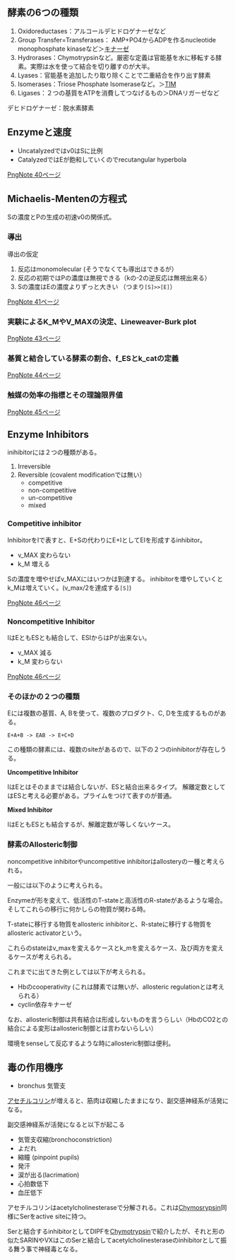 ## 酵素の6つの種類

1. Oxidoreductases：アルコールデヒドロゲナーゼなど
2. Group Transfer=Transferases： AMP+PO4からADPを作るnucleotide monophosphate kinaseなど＞[キナーゼ](キナーゼ.md)
3. Hydrorases：Chymotrypsinなど。厳密な定義は官能基を水に移転する酵素。実際は水を使って結合を切り離すのが大半。
4. Lyases：官能基を追加したり取り除くことで二重結合を作り出す酵素
5. Isomerases：Triose Phosphate Isomeraseなど。＞[TIM](TIM.md)
6. Ligases：２つの基質をATPを消費してつなげるもの＞DNAリガーゼなど

デヒドロゲナーゼ：脱水素酵素

## Enzymeと速度

- Uncatalyzedではv0はSに比例
- CatalyzedではEが飽和していくのでrecutangular hyperbola

[PngNote 40ページ](https://karino2.github.io/ImageGallery/Biochemistry705x.html#lg=1&slide=39)

## Michaelis-Mentenの方程式

Sの濃度とPの生成の初速v0の関係式。

### 導出

導出の仮定

1. 反応はmonomolecular (そうでなくても導出はできるが）
2. 反応の初期ではPの濃度は無視できる（kの-2の逆反応は無視出来る）
3. Sの濃度はEの濃度よりずっと大きい （つまり`[S]>>[E]`）

[PngNote 41ページ](https://karino2.github.io/ImageGallery/Biochemistry705x.html#lg=1&slide=40)

### 実験によるK_MやV_MAXの決定、Lineweaver-Burk plot

[PngNote 43ページ](https://karino2.github.io/ImageGallery/Biochemistry705x.html#lg=1&slide=42)

### 基質と結合している酵素の割合、f_ESとk_catの定義

[PngNote 44ページ](https://karino2.github.io/ImageGallery/Biochemistry705x.html#lg=1&slide=43)

### 触媒の効率の指標とその理論限界値

[PngNote 45ページ](https://karino2.github.io/ImageGallery/Biochemistry705x.html#lg=1&slide=44)

## Enzyme Inhibitors

inihibitorには２つの種類がある。

1. Irreversible
2. Reversible (covalent modificationでは無い）
    - competitive
    - non-competitive
    - un-competitive
    - mixed

### Competitive inhibitor

InhibitorをIで表すと、E+Sの代わりにE+IとしてEIを形成するinhibitor。

- v_MAX 変わらない
- k_M 増える

Sの濃度を増やせばv_MAXにはいつかは到達する。
inhibitorを増やしていくとk_Mは増えていく。(v_max/2を達成する`[S]`)

[PngNote 46ページ](https://karino2.github.io/ImageGallery/Biochemistry705x.html#lg=1&slide=45)

### Noncompetitive Inhibitor

IはEともESとも結合して、ESIからはPが出来ない。

- v_MAX 減る
- k_M 変わらない

[PngNote 46ページ](https://karino2.github.io/ImageGallery/Biochemistry705x.html#lg=1&slide=45)

### そのほかの２つの種類

Eには複数の基質、A, Bを使って、複数のプロダクト、C, Dを生成するものがある。

```
E+A+B -> EAB -> E+C+D
```

この種類の酵素には、複数のsiteがあるので、以下の２つのinhibitorが存在しうる。

**Uncompetitive Inhibitor**

IはEとはそのままでは結合しないが、ESと結合出来るタイプ。
解離定数としてはESと考える必要がある。プライムをつけて表すのが普通。

**Mixed Inhibitor**

IはEともESとも結合するが、解離定数が等しくないケース。

### 酵素のAllosteric制御

noncompetitive inhibitorやuncompetitive inhibitorはallosteryの一種と考えられる。

一般には以下のように考えられる。

Enzymeが形を変えて、低活性のT-stateと高活性のR-stateがあるような場合。
そしてこれらの移行に何かしらの物質が関わる時。

T-stateに移行する物質をallosteric inhibitorと、R-stateに移行する物質をallosteric activatorという。

これらのstateはv_maxを変えるケースとk_mを変えるケース、及び両方を変えるケースが考えられる。

これまでに出てきた例としては以下が考えられる。

- Hbのcooperativity (これは酵素では無いが、allosteric regulationとは考えられる）
- cyclin依存キナーゼ

なお、allosteric制御は共有結合は形成しないものを言うらしい（HbのCO2との結合による変形はallosteric制御とは言わないらしい）

環境をsenseして反応するような時にallosteric制御は便利。

## 毒の作用機序

- bronchus 気管支

[アセチルコリン](アセチルコリン.md)が増えると、筋肉は収縮したままになり、副交感神経系が活発になる。

副交感神経系が活発になると以下が起こる

- 気管支収縮(bronchoconstriction)
- よだれ
- 縮瞳 (pinpoint pupils)
- 発汗
- 涙が出る(lacrimation)
- 心拍数低下
- 血圧低下

アセチルコリンはacetylcholinesteraseで分解される。これは[Chymosrypsin](Chymosrypsin.md)同様にSerをactive siteに持つ。

Serと結合するinhibitorとしてDIPFを[Chymotrypsin](Chymotrypsin.md)で紹介したが、それと形の似たSARINやVXはこのSerと結合してacetylcholinesteraseのinhibitorとして振る舞う事で神経毒となる。